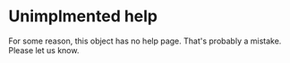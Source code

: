 # Unimplmented help

For some reason, this object has no help page. That's probably a mistake. Please let us know.

